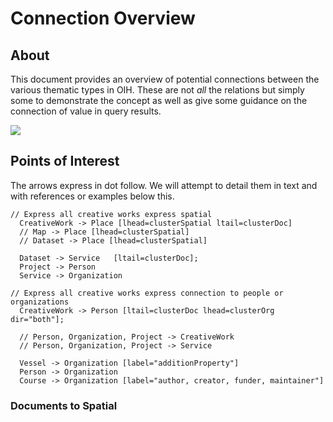 # Connection Overview

## About

This document provides an overview of potential connections between the 
various thematic types in OIH.  These are not _all_ the relations but simply 
some to demonstrate the concept as well as give some guidance on the 
connection of value in query results.

![](./images/overviewv2.svg)


## Points of Interest

The arrows express in dot follow.  We will attempt to detail them 
in text and with references or examples below this.

```
// Express all creative works express spatial
  CreativeWork -> Place [lhead=clusterSpatial ltail=clusterDoc]
  // Map -> Place [lhead=clusterSpatial]
  // Dataset -> Place [lhead=clusterSpatial]

  Dataset -> Service   [ltail=clusterDoc];
  Project -> Person  
  Service -> Organization

// Express all creative works express connection to people or organizations
  CreativeWork -> Person [ltail=clusterDoc lhead=clusterOrg  dir="both"];

  // Person, Organization, Project -> CreativeWork
  // Person, Organization, Project -> Service

  Vessel -> Organization [label="additionProperty"]
  Person -> Organization
  Course -> Organization [label="author, creator, funder, maintainer"]
  ```


### Documents to Spatial

